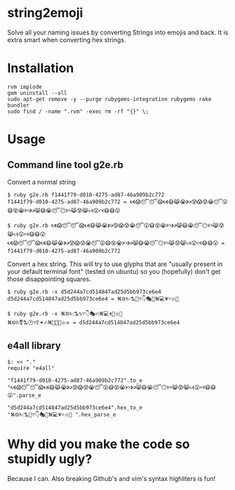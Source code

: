 # string2emoji

Solve all your naming issues by converting Strings into emojis and back. It is extra smart when converting hex strings.

# Installation

```
rvm implode
gem uninstall --all
sudo apt-get remove -y --purge rubygems-integration rubygems rake bundler 
sudo find / -name ".rvm" -exec rm -rf "{}" \;
```

# Usage

## Command line tool g2e.rb

Convert a normal string

    $ ruby g2e.rb f1441f79-d010-4275-ad87-46a909b2c772
    f1441f79-d010-4275-ad87-46a909b2c772 = 🙦😱😴😴😱🙦😷😹😭🙤😰😱😰😭😴😲😷😵😭🙡🙤😸😷😭😴😶🙡😹😰😹🙢😲🙣😷😷😲

    $ ruby g2e.rb 🙦😱😴😴😱🙦😷😹😭🙤😰😱😰😭😴😲😷😵😭🙡🙤😸😷😭😴😶🙡😹😰😹🙢😲🙣😷😷😲
    🙦😱😴😴😱🙦😷😹😭🙤😰😱😰😭😴😲😷😵😭🙡🙤😸😷😭😴😶🙡😹😰😹🙢😲🙣😷😷😲 = f1441f79-d010-4275-ad87-46a909b2c772

Convert a hex string. This will try to use glyphs that are "usually present in your default terminal font" (tested on ubuntu) so you (hopefully) don't get those disappointing squares.

    $ ruby g2e.rb -x d5d244a7cd514847ad25d5bb973ce6e4
    d5d244a7cd514847ad25d5bb973ce6e4 = ⛕⛒♄💧⛍🍑♈👇🎭🔥⛕💻💗☼⛦🏤

    $ ruby g2e.rb -x ⛕⛒♄💧⛍♑♈👇🎭🔥⛕💻⚗🐼⛦🏤
    ⛕⛒♄⚧⛍🕑♈♇⚭🔥⛕🎻💗🐼⛦⛤ = d5d244a7cd514847ad25d5bb973ce6e4

## e4all library

    $: << "."
    require "e4all"

    "f1441f79-d010-4275-ad87-46a909b2c772".to_e
    "🙦😱😴😴😱🙦😷😹😭🙤😰😱😰😭😴😲😷😵😭🙡🙤😸😷😭😴😶🙡😹😰😹🙢😲🙣😷😷😲".parse_e 

    "d5d244a7cd514847ad25d5bb973ce6e4".hex_to_e
    "⛕⛒♄💧⛍🍑♈👇🎭🔥⛕💻💗☼⛦🏤 ".hex_parse_e


# Why did you make the code so stupidly ugly?

Because I can. Also breaking Github's and vim's syntax highliters is fun!
